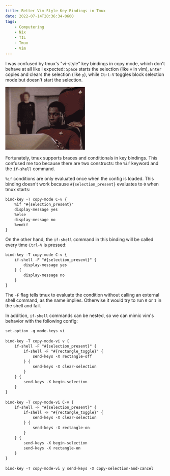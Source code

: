```yaml
---
title: Better Vim-Style Key Bindings in Tmux
date: 2022-07-14T20:36:34-0600
tags:
    - Computering
    - Nix
    - TIL
    - Tmux
    - Vim
---
```


I was confused by tmux's "vi-style" key bindings in copy mode, which don't behave at all like I expected: `Space` starts the selection (like `v` in vim), `Enter` copies and clears the selection (like `y`), while `Ctrl-V` toggles block selection mode but doesn't start the selection.

![overload.gif](overload.gif)

Fortunately, tmux supports braces and conditionals in key bindings. This confused me too because there are two constructs: the `%if` keyword and the `if-shell` command.

`%if` conditions are only evaluated once when the config is loaded. This binding doesn't work because `#{selection_present}` evaluates to `0` when tmux starts:

```
bind-key -T copy-mode C-v {
    %if "#{selection_present}"
    display-message yes
    %else
    display-message no
    %endif
}
```

On the other hand, the `if-shell` command in this binding will be called every time `Ctrl-V` is pressed:

```
bind-key -T copy-mode C-v {
    if-shell -F "#{selection_present}" {
        display-message yes
    } {
        display-message no
    }
}
```

The `-F` flag tells tmux to evaluate the condition without calling an external shell command, as the name implies. Otherwise it would try to run `0` or `1` in the shell and fail.

In addition, `if-shell` commands can be nested, so we can mimic vim's behavior with the following config:

```
set-option -g mode-keys vi

bind-key -T copy-mode-vi v {
    if-shell -F "#{selection_present}" {
        if-shell -F "#{rectangle_toggle}" {
            send-keys -X rectangle-off
        } {
            send-keys -X clear-selection
        }
    } {
        send-keys -X begin-selection
    }
}

bind-key -T copy-mode-vi C-v {
    if-shell -F "#{selection_present}" {
        if-shell -F "#{rectangle_toggle}" {
            send-keys -X clear-selection
        } {
            send-keys -X rectangle-on
        }
    } {
        send-keys -X begin-selection
        send-keys -X rectangle-on
    }
}

bind-key -T copy-mode-vi y send-keys -X copy-selection-and-cancel
```

